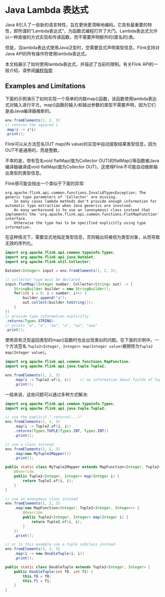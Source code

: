 # Java Lambda 表达式
Java 8引入了一些新的语言特性，旨在更快更清晰地编码。它具有最重要的特性，即所谓的“Lambda表达式”，为函数式编程打开了大门。Lambda表达式允许以一种直接的方式实现和传递函数，而不需要声明额外的(匿名的)类。

但是，当lambda表达式使用Java泛型时，您需要显式声明类型信息，Flink支持对Java API的所有操作符使用lambda表达式。

本文档展示了如何使用lambda表达式，并描述了当前的限制。有关Flink API的一般介绍，请参阅[编程指南](../dev/api_concepts.md)

## Examples and Limitations
下面的示例演示了如何实现一个简单的内联map()函数，该函数使用lambda表达式对输入进行平方。map()函数的输入i和输出参数的类型不需要声明，因为它们是由Java编译器推断的。

```java
env.fromElements(1, 2, 3)
// returns the squared i
.map(i -> i*i)
.print();
```

Flink可以从方法签名OUT map(IN value)的实现中自动提取结果类型信息，因为OUT不是通用的，而是整数。

不幸的是，带有签名void flatMap(值为Collector<OUT> OUT)的flatMap()等函数被Java编译器编译成void flatMap(值为Collector OUT)。这使得Flink不可能自动推断输出类型的类型信息。

Flink很可能会抛出一个类似于下面的异常:

```log
org.apache.flink.api.common.functions.InvalidTypesException: The generic type parameters of 'Collector' are missing.
    In many cases lambda methods don't provide enough information for automatic type extraction when Java generics are involved.
    An easy workaround is to use an (anonymous) class instead that implements the 'org.apache.flink.api.common.functions.FlatMapFunction' interface.
    Otherwise the type has to be specified explicitly using type information.
```

在这种情况下，需要显式地指定类型信息，否则输出将被视为类型对象，从而导致无效的序列化。

```java
import org.apache.flink.api.common.typeinfo.Types;
import org.apache.flink.api.java.DataSet;
import org.apache.flink.util.Collector;

DataSet<Integer> input = env.fromElements(1, 2, 3);

// collector type must be declared
input.flatMap((Integer number, Collector<String> out) -> {
    StringBuilder builder = new StringBuilder();
    for(int i = 0; i < number; i++) {
        builder.append("a");
        out.collect(builder.toString());
    }
})
// provide type information explicitly
.returns(Types.STRING)
// prints "a", "a", "aa", "a", "aa", "aaa"
.print();
```

使用具有泛型返回类型的map()函数时也会出现类似的问题。在下面的示例中，一个方法签名 `Tuple2<Integer, Integer> map(Integer value)`被擦除为`Tuple2 map(Integer value)`。

```java
import org.apache.flink.api.common.functions.MapFunction;
import org.apache.flink.api.java.tuple.Tuple2;

env.fromElements(1, 2, 3)
    .map(i -> Tuple2.of(i, i))    // no information about fields of Tuple2
    .print();
```

一般来说，这些问题可以通过多种方式解决:

```java
import org.apache.flink.api.common.typeinfo.Types;
import org.apache.flink.api.java.tuple.Tuple2;

// use the explicit ".returns(...)"
env.fromElements(1, 2, 3)
    .map(i -> Tuple2.of(i, i))
    .returns(Types.TUPLE(Types.INT, Types.INT))
    .print();

// use a class instead
env.fromElements(1, 2, 3)
    .map(new MyTuple2Mapper())
    .print();

public static class MyTuple2Mapper extends MapFunction<Integer, Tuple2<Integer, Integer>> {
    @Override
    public Tuple2<Integer, Integer> map(Integer i) {
        return Tuple2.of(i, i);
    }
}

// use an anonymous class instead
env.fromElements(1, 2, 3)
    .map(new MapFunction<Integer, Tuple2<Integer, Integer>> {
        @Override
        public Tuple2<Integer, Integer> map(Integer i) {
            return Tuple2.of(i, i);
        }
    })
    .print();

// or in this example use a tuple subclass instead
env.fromElements(1, 2, 3)
    .map(i -> new DoubleTuple(i, i))
    .print();

public static class DoubleTuple extends Tuple2<Integer, Integer> {
    public DoubleTuple(int f0, int f1) {
        this.f0 = f0;
        this.f1 = f1;
    }
}
```
